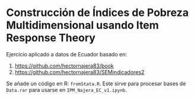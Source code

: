 # Construcción de Índices de Pobreza Multidimensional usando Item Response Theory

Ejercicio aplicado a datos de Ecuador basado en: 
  1) https://github.com/hectornajera83/book
  2) https://github.com/hectornajera83/SEMindicadores2

Se añade un código en R: `fromStata.R`. Este sirve para procesar bases de `Data.rar` para usarse en `IPM_Najera_EC_v1.ipynb`.
